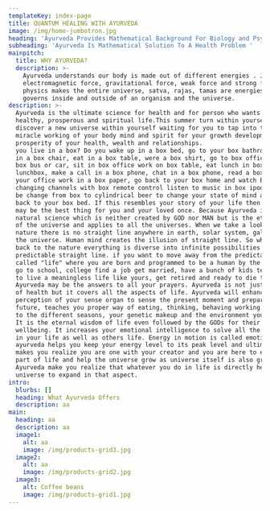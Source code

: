 ```yaml
---
templateKey: index-page
title: QUANTUM HEALING WITH AYURVEDA
image: /img/home-jumbotron.jpg
heading: 'Ayurveda Provides Mathematical Background For Biology and Psychology '
subheading: 'Ayurveda Is Mathematical Solution To A Health Problem '
mainpitch:
  title: WHY AYURVEDA?
  description: >-
    Ayurveda understands our body is made out of different energies . Just like
    electromagnetic force, gravitational force, weak force and strong force in
    physics makes the entire universe, satva, rajas, tamas are energies that
    governs inside and outside of an organism and the universe. 
description: >-
  Ayurveda is the ultimate science for health and for person who wants to live a
  healthy, prosperous and spiritual life.This summer turn within yourself and
  discover a new universe within yourself waiting for you to tap into the
  miracle working of your body mind and spirit for your growth development and
  prosperity of your health, wealth and relationships.                        Do
  you live in a box? Do you wake up in a box bed, go to your box bathroom, sit
  in a box chair, eat in a box table, were a box shirt, go to box office in a
  box bus or car, sit in box office work on box table, eat lunch in box
  lunchbox, make a call in a box phone, chat in a box phone, read a box book, do
  your office work in a box paper, go back to your box home and watch box TV
  changing channels with box remote control listen to music in box ipod and may
  be change from box to cylindrical beer to change your state of mind and go
  back to your box bed. If this resembles your story of your life then Ayurveda
  may be the best thing for you and your loved once. Because Ayurveda is a
  natural science which is neither created by GOD nor MAN but is the eternal law
  of the universe and applies to all the universes. When we take a look at
  nature there is no straight line anywhere in earth, solar system, galaxies or
  the universe. Human mind creates the illusion of straight line. So when we go
  back to the nature everything is diverse into infinite possibilities not a
  predictable straight line. if you want to move away from the predictable so
  called "life" where you are born and programmed to be a human by the society
  go to school, college find a job get married, have a bunch of kids teach them
  to live a meaningless life like yours, get retired and ready to die then
  Ayurveda may be the answers to all your prayers. Ayurveda is not just science
  of health but it covers all the aspects of life. Ayurveda will enhances your
  perception of your sense organ to sense the present moment and prepare for the
  future, teaches you proper way of eating, thinking, behaving working according
  to the different seasons, your genetic makeup and the environment you live. 
  It is the eternal wisdom of life even followed by the GODs for their
  wellbeing. It increases your emotional intelligence to solve all the problems
  in your life as well as others life. Energy in motion is called emotion, so
  ayurveda helps you keep your energy level to its peak level and ultimately
  makes you realize you are one with your creator and you are here to experience
  part of life and help the universe grow as universe itself is also growing.
  Ayurveda make you realize that whatever you do in life is directly helping the
  universe to expand in that aspect.  
intro:
  blurbs: []
  heading: What Ayurveda Offers
  description: aa
main:
  heading: aa
  description: aa
  image1:
    alt: aa
    image: /img/products-grid3.jpg
  image2:
    alt: aa
    image: /img/products-grid2.jpg
  image3:
    alt: Coffee beans
    image: /img/products-grid1.jpg
---
```


